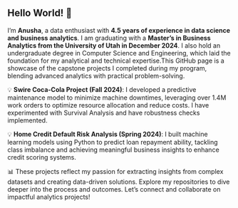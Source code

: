 ##  Hello World! 👋
I’m **Anusha**, a data enthusiast with **4.5 years of experience in data science and business analytics**. I am graduating with a **Master’s in Business Analytics from the University of Utah in December 2024**. I also hold an undergraduate degree in Computer Science and Engineering, which laid the foundation for my analytical and technical expertise.This GitHub page is a showcase of the capstone projects I completed during my program, blending advanced analytics with practical problem-solving.

💡 **Swire Coca-Cola Project (Fall 2024)**: I developed a predictive maintenance model to minimize machine downtimes, leveraging over 1.4M work orders to optimize resource allocation and reduce costs. I have experimented with Survival Analysis and have robustness checks implemented.

💡 **Home Credit Default Risk Analysis (Spring 2024)**: I built machine learning models using Python to predict loan repayment ability, tackling class imbalance and achieving meaningful business insights to enhance credit scoring systems.

📊 These projects reflect my passion for extracting insights from complex datasets and creating data-driven solutions. Explore my repositories to dive deeper into the process and outcomes. Let’s connect and collaborate on impactful analytics projects!
